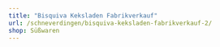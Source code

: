 ```yaml
---
title: "Bisquiva Keksladen Fabrikverkauf"
url: /schneverdingen/bisquiva-keksladen-fabrikverkauf-2/
shop: Süßwaren
---
```

